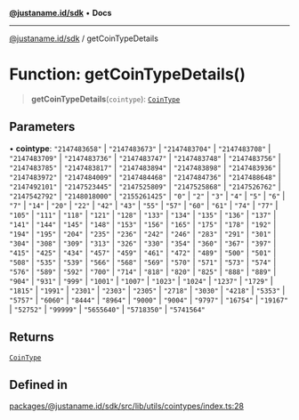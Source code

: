 [**@justaname.id/sdk**](../README.md) • **Docs**

***

[@justaname.id/sdk](../globals.md) / getCoinTypeDetails

# Function: getCoinTypeDetails()

> **getCoinTypeDetails**(`cointype`): [`CoinType`](../interfaces/CoinType.md)

## Parameters

• **cointype**: `"2147483658"` \| `"2147483673"` \| `"2147483704"` \| `"2147483708"` \| `"2147483709"` \| `"2147483736"` \| `"2147483747"` \| `"2147483748"` \| `"2147483756"` \| `"2147483785"` \| `"2147483817"` \| `"2147483894"` \| `"2147483898"` \| `"2147483936"` \| `"2147483972"` \| `"2147484009"` \| `"2147484468"` \| `"2147484736"` \| `"2147488648"` \| `"2147492101"` \| `"2147523445"` \| `"2147525809"` \| `"2147525868"` \| `"2147526762"` \| `"2147542792"` \| `"2148018000"` \| `"2155261425"` \| `"0"` \| `"2"` \| `"3"` \| `"4"` \| `"5"` \| `"6"` \| `"7"` \| `"14"` \| `"20"` \| `"22"` \| `"42"` \| `"43"` \| `"55"` \| `"57"` \| `"60"` \| `"61"` \| `"74"` \| `"77"` \| `"105"` \| `"111"` \| `"118"` \| `"121"` \| `"128"` \| `"133"` \| `"134"` \| `"135"` \| `"136"` \| `"137"` \| `"141"` \| `"144"` \| `"145"` \| `"148"` \| `"153"` \| `"156"` \| `"165"` \| `"175"` \| `"178"` \| `"192"` \| `"194"` \| `"195"` \| `"204"` \| `"235"` \| `"236"` \| `"242"` \| `"246"` \| `"283"` \| `"291"` \| `"301"` \| `"304"` \| `"308"` \| `"309"` \| `"313"` \| `"326"` \| `"330"` \| `"354"` \| `"360"` \| `"367"` \| `"397"` \| `"415"` \| `"425"` \| `"434"` \| `"457"` \| `"459"` \| `"461"` \| `"472"` \| `"489"` \| `"500"` \| `"501"` \| `"508"` \| `"535"` \| `"539"` \| `"566"` \| `"568"` \| `"569"` \| `"570"` \| `"571"` \| `"573"` \| `"574"` \| `"576"` \| `"589"` \| `"592"` \| `"700"` \| `"714"` \| `"818"` \| `"820"` \| `"825"` \| `"888"` \| `"889"` \| `"904"` \| `"931"` \| `"999"` \| `"1001"` \| `"1007"` \| `"1023"` \| `"1024"` \| `"1237"` \| `"1729"` \| `"1815"` \| `"1991"` \| `"2301"` \| `"2303"` \| `"2305"` \| `"2718"` \| `"3030"` \| `"4218"` \| `"5353"` \| `"5757"` \| `"6060"` \| `"8444"` \| `"8964"` \| `"9000"` \| `"9004"` \| `"9797"` \| `"16754"` \| `"19167"` \| `"52752"` \| `"99999"` \| `"5655640"` \| `"5718350"` \| `"5741564"`

## Returns

[`CoinType`](../interfaces/CoinType.md)

## Defined in

[packages/@justaname.id/sdk/src/lib/utils/cointypes/index.ts:28](https://github.com/JustaName-id/JustaName-sdk/blob/7430def13fc61cd3fc8b89d25e0869ee390cc2d0/packages/@justaname.id/sdk/src/lib/utils/cointypes/index.ts#L28)
